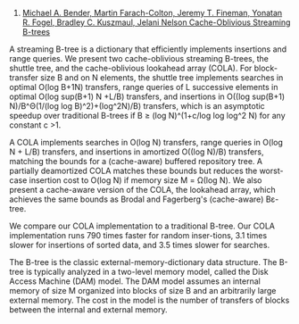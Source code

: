 1. <a href="http://www.cs.cmu.edu/~jfineman/sbtree.pdf">Michael A. Bender, Martin Farach-Colton, Jeremy T. Fineman, Yonatan R. Fogel, Bradley C. Kuszmaul, Jelani Nelson Cache-Oblivious Streaming B-trees</a>

  A streaming B-tree is a dictionary that efficiently implements insertions and range queries. We present two cache-oblivious streaming B-trees, the shuttle tree, and the cache-oblivious lookahead array (COLA).
  For block-transfer size B and on N elements, the shuttle tree implements searches in optimal O(log B+1N) transfers, range queries of L successive elements in optimal O(log sup(B+1) N +L/B) transfers, and insertions in O((log sup(B+1) N)/B^Θ(1/(log log B)^2)+(log^2N)/B) transfers, which is an asymptotic speedup over traditional B-trees if B ≥ (log N)^(1+c/log log log^2 N) for any constant c >1.
  
  A COLA implements searches in O(log N) transfers, range queries in O(log N + L/B) transfers, and insertions in amortized O((log N)/B) transfers, matching the bounds for a (cache-aware) buffered repository tree. A partially deamortized COLA matches these bounds but reduces the worst-case insertion cost to O(log N) if memory size M = Ω(log N). We also present a cache-aware version of the COLA, the lookahead array, which achieves the same bounds as Brodal and Fagerberg's (cache-aware) Bε-tree.
  
  We compare our COLA implementation to a traditional B-tree. Our COLA implementation runs 790 times faster for random inser-tions, 3.1 times slower for insertions of sorted data, and 3.5 times slower for searches.
  
  
  The B-tree is the classic external-memory-dictionary data structure. The B-tree is typically analyzed in a two-level memory model, called the Disk Access Machine (DAM) model. The DAM model assumes an internal memory of size M organized into blocks of size B and an arbitrarily large external memory. The cost in the model is the number of transfers of blocks between the internal and external memory.

